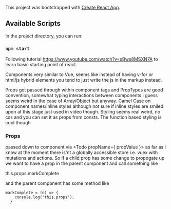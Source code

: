 This project was bootstrapped with [Create React App](https://github.com/facebook/create-react-app).

## Available Scripts

In the project directory, you can run:

### `npm start`

Following tutorial https://www.youtube.com/watch?v=sBws8MSXN7A to learn basic starting point of react.

Components very similar to Vue, seems like instead of having v-for or html/js hybrid elements you tend to just write the js in the markup instead.

Props get passed through within component tags and PropTypes are good convention, somewhat typing interactions between components i guess seems weird in the case of Array/Object but anyway. 
Camel Case on component names/inline styles although not sure if inline styles are smiled upon at this stage just used in video though.
Styling seems real weird, no css and you can set it as props from consts. The function based styling is cool though


### Props

passed down to component via <Todo propName={ propValue }></Todo>
as far as i know at the moment there is'nt a globally accessible store i.e. vuex with mutations and actions. So if a child prop has some change to propogate up we want to have a prop in the parent component and call something like 

this.props.markComplete

and the parent component has some method like 

    markComplete = (e) => {
        console.log('this.props');
      }


